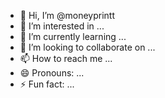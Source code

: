 - 👋 Hi, I’m @moneyprintt
- 👀 I’m interested in ...
- 🌱 I’m currently learning ...
- 💞️ I’m looking to collaborate on ...
- 📫 How to reach me ...
- 😄 Pronouns: ...
- ⚡ Fun fact: ...

<!---
moneyprintt/moneyprintt is a ✨ special ✨ repository because its `README.md` (this file) appears on your GitHub profile.
You can click the Preview link to take a look at your changes.
--->
